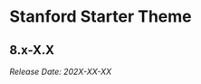 # Stanford Starter Theme

8.x-X.X
--------------------------------------------------------------------------------
_Release Date: 202X-XX-XX_
